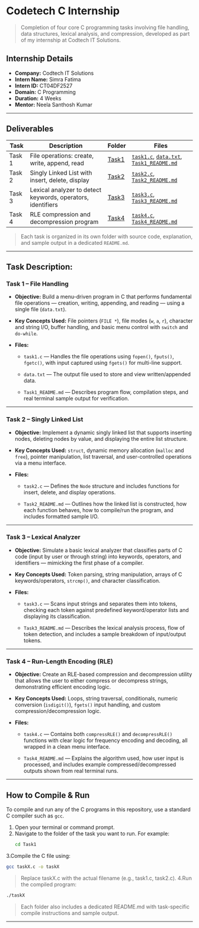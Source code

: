 # Codetech C Internship

> Completion of four core C programming tasks involving file handling, data structures, lexical analysis, and compression, developed as part of my internship at Codtech IT Solutions.
## Internship Details

- **Company:** Codtech IT Solutions  
- **Intern Name:** Simra Fatima  
- **Intern ID:** CT04DF2527 
- **Domain:** C Programming  
- **Duration:** 4 Weeks  
- **Mentor:** Neela Santhosh Kumar
  
---

## Deliverables

| Task | Description | Folder | Files |
|------|-------------|--------|--------|
| Task 1 | File operations: create, write, append, read | [Task1](https://github.com/Simra18/Codetech-C-Internship/tree/main/Task1) | [`task1.c`](https://github.com/Simra18/Codetech-C-Internship/blob/main/Task1/task1.c), [`data.txt`](https://github.com/Simra18/Codetech-C-Internship/blob/main/Task1/data.txt), [`Task1_README.md`](https://github.com/Simra18/Codetech-C-Internship/blob/main/Task1/Task1_README.md) |
| Task 2 | Singly Linked List with insert, delete, display | [Task2](https://github.com/Simra18/Codetech-C-Internship/tree/main/Task2) | [`task2.c`](https://github.com/Simra18/Codetech-C-Internship/blob/main/Task2/task2.c), [`Task2_README.md`](https://github.com/Simra18/Codetech-C-Internship/blob/main/Task2/Task2_README.md) |
| Task 3 | Lexical analyzer to detect keywords, operators, identifiers | [Task3](https://github.com/Simra18/Codetech-C-Internship/tree/main/Task3) | [`task3.c`](https://github.com/Simra18/Codetech-C-Internship/blob/main/Task3/task3.c), [`Task3_README.md`](https://github.com/Simra18/Codetech-C-Internship/blob/main/Task3/Task3_README.md) |
| Task 4 | RLE compression and decompression program | [Task4](https://github.com/Simra18/Codetech-C-Internship/tree/main/Task4) | [`task4.c`](https://github.com/Simra18/Codetech-C-Internship/blob/main/Task4/task4.c), [`Task4_README.md`](https://github.com/Simra18/Codetech-C-Internship/blob/main/Task4/Task4_README.md) |

> Each task is organized in its own folder with source code, explanation, and sample output in a dedicated `README.md`.

---

## Task Description:

### Task 1 – File Handling

- **Objective:** Build a menu-driven program in C that performs fundamental file operations — creation, writing, appending, and reading — using a single file (`data.txt`).
  
- **Key Concepts Used:** File pointers (`FILE *`), file modes (`w`, `a`, `r`), character and string I/O, buffer handling, and basic menu control with `switch` and `do-while`.
  
- **Files:**
  - `task1.c` — Handles the file operations using `fopen()`, `fputs()`, `fgetc()`, with input captured using `fgets()` for multi-line support.
    
  - `data.txt` — The output file used to store and view written/appended data.
    
  - `Task1_README.md` — Describes program flow, compilation steps, and real terminal sample output for verification.

---
### Task 2 – Singly Linked List

- **Objective:** Implement a dynamic singly linked list that supports inserting nodes, deleting nodes by value, and displaying the entire list structure.
  
- **Key Concepts Used:** `struct`, dynamic memory allocation (`malloc` and `free`), pointer manipulation, list traversal, and user-controlled operations via a menu interface.
  
- **Files:**
  - `task2.c` — Defines the `Node` structure and includes functions for insert, delete, and display operations.
    
  - `Task2_README.md` — Outlines how the linked list is constructed, how each function behaves, how to compile/run the program, and includes formatted sample I/O.

---

### Task 3 – Lexical Analyzer

- **Objective:** Simulate a basic lexical analyzer that classifies parts of C code (input by user or through string) into keywords, operators, and identifiers — mimicking the first phase of a compiler.
  
- **Key Concepts Used:** Token parsing, string manipulation, arrays of C keywords/operators, `strcmp()`, and character classification.
  
- **Files:**
  - `task3.c` — Scans input strings and separates them into tokens, checking each token against predefined keyword/operator lists and displaying its classification.
    
  - `Task3_README.md` — Describes the lexical analysis process, flow of token detection, and includes a sample breakdown of input/output tokens.

---

### Task 4 – Run-Length Encoding (RLE)

- **Objective:** Create an RLE-based compression and decompression utility that allows the user to either compress or decompress strings, demonstrating efficient encoding logic.
  
- **Key Concepts Used:** Loops, string traversal, conditionals, numeric conversion (`isdigit()`), `fgets()` input handling, and custom compression/decompression logic.
  
- **Files:**
  - `task4.c` — Contains both `compressRLE()` and `decompressRLE()` functions with clear logic for frequency encoding and decoding, all wrapped in a clean menu interface.
    
  - `Task4_README.md` — Explains the algorithm used, how user input is processed, and includes example compressed/decompressed outputs shown from real terminal runs.

---
## How to Compile & Run

To compile and run any of the C programs in this repository, use a standard C compiler such as `gcc`.

1. Open your terminal or command prompt.
2. Navigate to the folder of the task you want to run. For example:
   ```bash
   cd Task1
   ```
3.Compile the C file using:
 ```bash
gcc taskX.c -o taskX
 ```
>Replace taskX.c with the actual filename (e.g., task1.c, task2.c).
4.Run the compiled program:
```bash
./taskX
```
>Each folder also includes a dedicated README.md with task-specific compile instructions and sample output.
---
